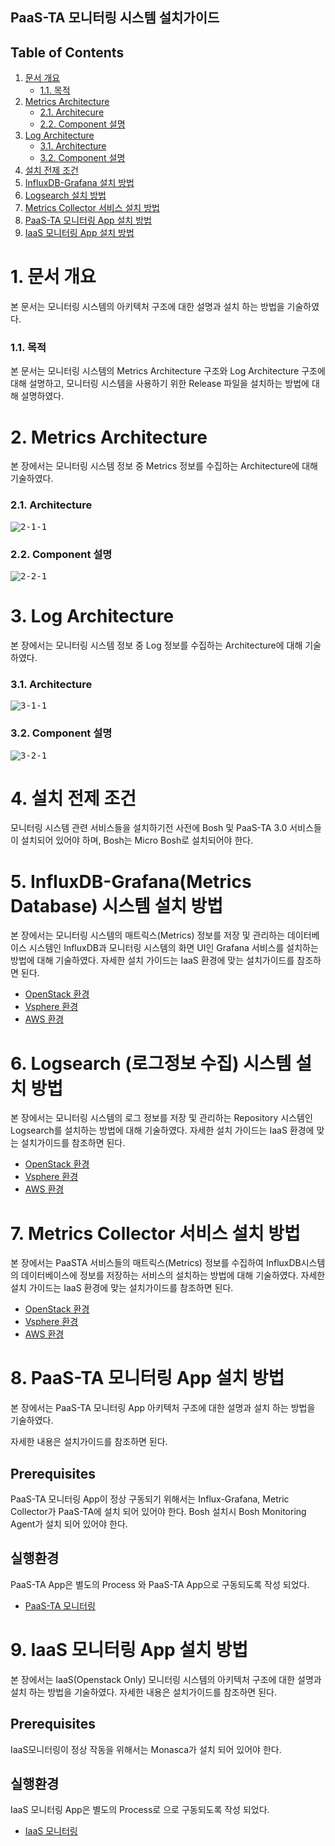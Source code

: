 ## PaaS-TA 모니터링 시스템 설치가이드
## Table of Contents
1. [문서 개요](#1)
     * [1.1. 목적](#2)
2. [Metrics Architecture](#3)
     * [2.1.  Architecure](#4)
     * [2.2.  Component 설명](#5)
3. [Log Architecture](#6)
     * [3.1.  Architecture](#7)
     * [3.2.  Component 설명](#8)
4. [설치 전제 조건](#9)
5. [InfluxDB-Grafana 설치 방법](#10)
6. [Logsearch 설치 방법](#11)
7. [Metrics Collector 서비스 설치 방법](#12)
8. [PaaS-TA 모니터링 App 설치 방법](#13)
9. [IaaS 모니터링 App 설치 방법](#14)



# 1. 문서 개요
본 문서는 모니터링 시스템의 아키텍처 구조에 대한 설명과 설치 하는 방법을 기술하였다.



### 1.1. 목적

본 문서는 모니터링 시스템의 Metrics Architecture 구조와 Log Architecture 구조에 대해 설명하고, 모니터링 시스템을 사용하기 위한 Release 파일을 설치하는 방법에 대해 설명하였다.



# 2.  Metrics Architecture

본 장에서는 모니터링 시스템 정보 중 Metrics 정보를 수집하는 Architecture에 대해 기술하였다.



### 2.1. Architecture

<kbd>![2-1-1]</kbd>



### 2.2. Component 설명

<kbd>![2-2-1]</kbd>



# 3. Log Architecture

본 장에서는 모니터링 시스템 정보 중 Log 정보를 수집하는 Architecture에 대해 기술하였다.



### 3.1. Architecture

<kbd>![3-1-1]</kbd>



### 3.2. Component 설명

<kbd>![3-2-1]</kbd>



# 4. 설치 전제 조건

모니터링 시스템 관련 서비스들을 설치하기전 사전에 Bosh 및 PaaS-TA 3.0 서비스들이 설치되어 있어야 하며, Bosh는 Micro Bosh로 설치되어야 한다.



# 5. InfluxDB-Grafana(Metrics Database) 시스템 설치 방법

본 장에서는 모니터링 시스템의 매트릭스(Metrics) 정보를 저장 및 관리하는 데이터베이스 시스템인 InfluxDB과 모니터링 시스템의 화면 UI인 Grafana 서비스를 설치하는 방법에 대해 기술하였다.
자세한 설치 가이드는 IaaS 환경에 맞는 설치가이드를 참조하면 된다.

- [OpenStack 환경](https://github.com/PaaS-TA/Guide-3.0-Penne-/blob/master/Install-Guide/Services/PaaS-TA%20InfluxDB%20%EB%B0%8F%20Grafana%20%EC%84%A4%EC%B9%98%20%EA%B0%80%EC%9D%B4%EB%93%9C(OpenStack).md)
- [Vsphere  환경](https://github.com/PaaS-TA/Guide-3.0-Penne-/blob/master/Install-Guide/Services/PaaS-TA%20InfluxDB%20%EB%B0%8F%20Grafana%20%EC%84%A4%EC%B9%98%20%EA%B0%80%EC%9D%B4%EB%93%9C(VMWare).md)
- [AWS 환경](https://github.com/PaaS-TA/Guide-3.0-Penne-/blob/master/Install-Guide/Services/PaaS-TA%20InfluxDB%20%EB%B0%8F%20Grafana%20%EC%84%A4%EC%B9%98%20%EA%B0%80%EC%9D%B4%EB%93%9C(AWS).md)



# 6. Logsearch (로그정보 수집) 시스템 설치 방법

본 장에서는 모니터링 시스템의 로그 정보를 저장 및 관리하는 Repository 시스템인 Logsearch를 설치하는 방법에 대해 기술하였다.
자세한 설치 가이드는 IaaS 환경에 맞는 설치가이드를 참조하면 된다.

- [OpenStack 환경](https://github.com/PaaS-TA/Guide-3.0-Penne-/blob/master/Install-Guide/Services/PaaS-TA%20Logsearch%20%EC%84%A4%EC%B9%98%20%EA%B0%80%EC%9D%B4%EB%93%9C(OpenStack).md)
- [Vsphere  환경](https://github.com/PaaS-TA/Guide-3.0-Penne-/blob/master/Install-Guide/Services/PaaS-TA%20Logsearch%20%EC%84%A4%EC%B9%98%20%EA%B0%80%EC%9D%B4%EB%93%9C(VMWare).md)
- [AWS 환경](https://github.com/PaaS-TA/Guide-3.0-Penne-/blob/master/Install-Guide/Services/PaaS-TA%20Logsearch%20%EC%84%A4%EC%B9%98%20%EA%B0%80%EC%9D%B4%EB%93%9C(AWS).md)



# 7. Metrics Collector 서비스 설치 방법

본 장에서는 PaaSTA 서비스들의 매트릭스(Metrics) 정보를 수집하여 InfluxDB시스템의 데이터베이스에 정보를 저장하는 서비스의 설치하는 방법에 대해 기술하였다.
자세한 설치 가이드는 IaaS 환경에 맞는 설치가이드를 참조하면 된다.

- [OpenStack 환경](https://github.com/PaaS-TA/Guide-3.0-Penne-/blob/master/Install-Guide/Services/PaaS-TA%20Metrics%20Collector%20%20%EC%84%A4%EC%B9%98%20%EA%B0%80%EC%9D%B4%EB%93%9C(OpenStack).md)
- [Vsphere  환경](https://github.com/PaaS-TA/Guide-3.0-Penne-/blob/master/Install-Guide/Services/PaaS-TA%20Metrics%20Collector%20%20%EC%84%A4%EC%B9%98%20%EA%B0%80%EC%9D%B4%EB%93%9C(VMWare).md)
- [AWS 환경](https://github.com/PaaS-TA/Guide-3.0-Penne-/blob/master/Install-Guide/Services/PaaS-TA%20Metrics%20Collector%20%20%EC%84%A4%EC%B9%98%20%EA%B0%80%EC%9D%B4%EB%93%9C(AWS).md)



# 8. PaaS-TA 모니터링 App 설치 방법

본 장에서는 PaaS-TA 모니터링 App 아키텍처 구조에 대한 설명과 설치 하는 방법을 기술하였다.

자세한 내용은 설치가이드를 참조하면 된다.

## Prerequisites
PaaS-TA 모니터링 App이 정상 구동되기 위해서는 Influx-Grafana, Metric Collector가 PaaS-TA에 설치 되어 있어야 한다. Bosh 설치시 Bosh Monitoring Agent가 설치 되어 있어야 한다.

## 실행환경
PaaS-TA App은 별도의 Process 와 PaaS-TA App으로 구동되도록 작성 되었다.

- [PaaS-TA 모니터링](https://github.com/PaaS-TA/PaaS-TA-Monitoring)



# 9. IaaS 모니터링 App 설치 방법

본 장에서는 IaaS(Openstack Only) 모니터링 시스템의 아키텍처 구조에 대한 설명과 설치 하는 방법을 기술하였다.
자세한 내용은 설치가이드를 참조하면 된다.

## Prerequisites
IaaS모니터링이 정상 작동을 위해서는 Monasca가 설치 되어 있어야 한다.

## 실행환경
IaaS 모니터링 App은 별도의 Process로 으로 구동되도록 작성 되었다.

- [IaaS 모니터링](https://github.com/PaaS-TA/IaaS-Monitoring)


[2-1-1]:images/2-1-1.png
[2-2-1]:images/2-2-1.png
[3-1-1]:images/3-1-1.png
[3-2-1]:images/3-2-1.png
